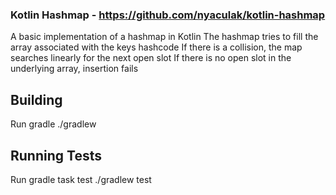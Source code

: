 ### Kotlin Hashmap - https://github.com/nyaculak/kotlin-hashmap
A basic implementation of a hashmap in Kotlin
The hashmap tries to fill the array associated with the keys hashcode
If there is a collision, the map searches linearly for the next open slot
If there is no open slot in the underlying array, insertion fails

## Building
Run gradle
./gradlew

## Running Tests
Run gradle task test
./gradlew test
